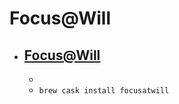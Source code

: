 # Focus@Will
- [Focus@Will](https://www.focusatwill.com/)
  - 
  - 
  - `brew cask install focusatwill`
